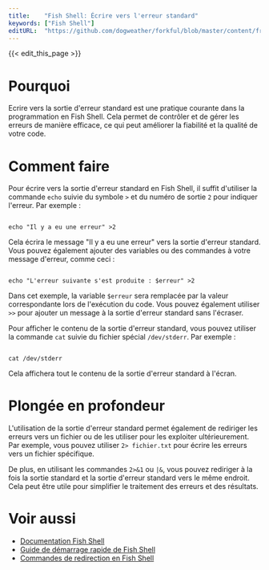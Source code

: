 ```yaml
---
title:    "Fish Shell: Écrire vers l'erreur standard"
keywords: ["Fish Shell"]
editURL:  "https://github.com/dogweather/forkful/blob/master/content/fr/fish-shell/writing-to-standard-error.md"
---
```


{{< edit_this_page >}}

# Pourquoi

Ecrire vers la sortie d'erreur standard est une pratique courante dans la programmation en Fish Shell. Cela permet de contrôler et de gérer les erreurs de manière efficace, ce qui peut améliorer la fiabilité et la qualité de votre code.

# Comment faire

Pour écrire vers la sortie d'erreur standard en Fish Shell, il suffit d'utiliser la commande `echo` suivie du symbole `>` et du numéro de sortie `2` pour indiquer l'erreur. Par exemple :

```Fish Shell

echo "Il y a eu une erreur" >2

```

Cela écrira le message "Il y a eu une erreur" vers la sortie d'erreur standard. Vous pouvez également ajouter des variables ou des commandes à votre message d'erreur, comme ceci :

```Fish Shell

echo "L'erreur suivante s'est produite : $erreur" >2

```

Dans cet exemple, la variable `$erreur` sera remplacée par la valeur correspondante lors de l'exécution du code. Vous pouvez également utiliser `>>` pour ajouter un message à la sortie d'erreur standard sans l'écraser.

Pour afficher le contenu de la sortie d'erreur standard, vous pouvez utiliser la commande `cat` suivie du fichier spécial `/dev/stderr`. Par exemple :

```Fish Shell

cat /dev/stderr

```

Cela affichera tout le contenu de la sortie d'erreur standard à l'écran.

# Plongée en profondeur

L'utilisation de la sortie d'erreur standard permet également de rediriger les erreurs vers un fichier ou de les utiliser pour les exploiter ultérieurement. Par exemple, vous pouvez utiliser `2> fichier.txt` pour écrire les erreurs vers un fichier spécifique.

De plus, en utilisant les commandes `2>&1` ou `|&`, vous pouvez rediriger à la fois la sortie standard et la sortie d'erreur standard vers le même endroit. Cela peut être utile pour simplifier le traitement des erreurs et des résultats.

# Voir aussi

- [Documentation Fish Shell](https://fishshell.com/docs/current/index.html)
- [Guide de démarrage rapide de Fish Shell](https://fishshell.com/docs/current/tutorial.html)
- [Commandes de redirection en Fish Shell](https://fishshell.com/docs/current/tutorial.html#redirecting-the-input-output-and-errors)